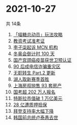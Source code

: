 # 2021-10-27
  共 14条

  <!-- BEGIN -->
  <!-- 最后更新时间:Wed Oct 27 2021 03:11:30 GMT+0000 (Coordinated Universal Time) -->
  1. [「喵糖总动员」玩法攻略](https://www.zhihu.com/search?q=喵糖)
1. [教资考试准考证](https://www.zhihu.com/search?q=教资)
1. [李子柒起诉 MCN 机构](https://www.zhihu.com/search?q=李子柒)
1. [冬奥会倒计时 100 天](https://www.zhihu.com/search?q=冬奥会)
1. [国产宫颈癌疫苗获世卫预认证](https://www.zhihu.com/search?q=宫颈癌疫苗)
1. [90 后成电信诈骗重灾区](https://www.zhihu.com/search?q=电信诈骗)
1. [无职转生 Part.2 更新](https://www.zhihu.com/search?q=无职转生)
1. [湖人取新赛季首胜](https://www.zhihu.com/search?q=湖人)
1. [上海房叔抛售 93 套房产](https://www.zhihu.com/search?q=上海房叔)
1. [国考超 202 万人报名](https://www.zhihu.com/search?q=国考)
1. [特斯拉市值破 1 万亿美元](https://www.zhihu.com/search?q=特斯拉)
1. [28 亿遭质押担保](https://www.zhihu.com/search?q=28亿)
1. [拜登支持率大幅下降](https://www.zhihu.com/search?q=拜登)
1. [韩国前总统卢泰愚去世](https://www.zhihu.com/search?q=卢泰愚)
  <!-- END -->
  